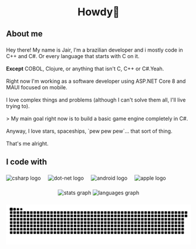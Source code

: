 <h1 align="center">Howdy👋</h1>

###

<h2 align="left">About me</h2>

###

<p align="left">Hey there! My name is Jair, I'm a brazilian developer and i mostly code in C++ and C#. Or every language that starts with C on it.<br><br><strong>Except</strong> COBOL, Clojure, or anything that isn't C, C++ or C#.Yeah.<br><br>Right now I'm working as a software developer using ASP.NET Core 8 and MAUI focused on mobile.<br><br>I love complex things and problems (although I can't solve them all, I'll live trying to).<br><br>> My main goal right now is to build a basic game engine completely in C#.<br><br>Anyway, I love stars, spaceships, `pew pew pew`... that sort of thing.<br><br>That's me alright.</p>

###

<h2 align="left">I code with</h2>

###

<div align="left">
  <img src="https://skillicons.dev/icons?i=cs" height="40" alt="csharp logo"  />
  <img width="12" />
  <img src="https://skillicons.dev/icons?i=dotnet" height="40" alt="dot-net logo"  />
  <img width="12" />
  <img src="https://cdn.simpleicons.org/android/3DDC84" height="40" alt="android logo"  />
  <img width="12" />
  <img src="https://cdn.simpleicons.org/apple/000000" height="40" alt="apple logo"  />
</div>

###

<div align="center">
  <img src="https://github-readme-stats.vercel.app/api?username=goodguyjay&hide_title=false&hide_rank=false&show_icons=true&include_all_commits=true&count_private=true&disable_animations=false&theme=dracula&locale=en&hide_border=false&order=1" height="150" alt="stats graph"  />
  <img src="https://github-readme-stats.vercel.app/api/top-langs?username=goodguyjay&locale=en&hide_title=false&layout=compact&card_width=320&langs_count=5&theme=dracula&hide_border=false&order=2" height="150" alt="languages graph"  />
</div>

###

<img src="https://raw.githubusercontent.com/goodguyjay/goodguyjay/output/snake.svg" alt="Snake animation" />

###
